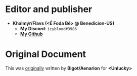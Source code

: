 # Editor and publisher

* __Khalmýr/Flavs (&lt;É Foda Bê&gt; @ Benedicion-US)__
    * __My Discord__: `icyblood#3986`
    * __[My Github](https://github.com/ap3xx/)__

# Original Document

This was [originally](https://docs.google.com/document/d/1Y-vf4s3fPpHBJnurudGfSJMP13-NKUWoP5iGr8F4XVQ) written by __Bigot/Aenarion__ for __&lt;Unlucky&gt;__
